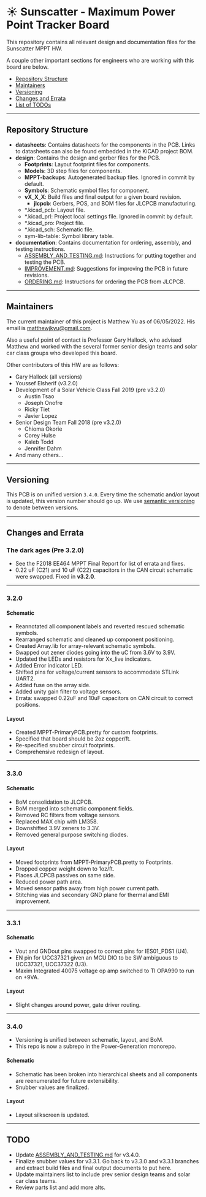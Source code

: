 # :sunny: Sunscatter - Maximum Power Point Tracker Board

This repository contains all relevant design and documentation files for the
Sunscatter MPPT HW.

A couple other important sections for engineers who are working with this board
are below.

- [Repository Structure](#Repository-Structure)
- [Maintainers](#Maintainers)
- [Versioning](#Versioning)
- [Changes and Errata](#Changes-and-Errata)
- [List of TODOs](#TODO)

---

## Repository Structure

- **datasheets**: Contains datasheets for the components in the PCB. Links to
  datasheets can also be found embedded in the KiCAD project BOM.
- **design**: Contains the design and gerber files for the PCB.
  - **Footprints**: Layout footprint files for components.
  - **Models**: 3D step files for components.
  - **MPPT-backups**: Autogenerated backup files. Ignored in commit by default.
  - **Symbols**: Schematic symbol files for component.
  - **vX_X_X**: Build files and final output for a given board revision.
    - **jlcpcb**: Gerbers, POS, and BOM files for JLCPCB manufacturing.
  - *.kicad_pcb: Layout file.
  - *.kicad_prl: Project local settings file. Ignored in commit by default.
  - *.kicad_pro: Project file.
  - *.kicad_sch: Schematic file.
  - sym-lib-table: Symbol library table.
- **documentation**: Contains documentation for ordering, assembly, and testing
  instructions.
  - [ASSEMBLY_AND_TESTING.md](documentation/ASSEMBLY_AND_TESTING.md): Instructions for putting together and testing the PCB.
  - [IMPROVEMENT.md](documentation/IMPROVEMENT.md): Suggestions for improving the PCB in future revisions.
  - [ORDERING.md](documentation/ORDERING.md): Instructions for ordering the PCB from JLCPCB.

---

## Maintainers

The current maintainer of this project is Matthew Yu as of 06/05/2022. His email
is [matthewjkyu@gmail.com](matthewjkyu@gmail.com). 

Also a useful point of contact is Professor Gary Hallock, who advised Matthew
and worked with the several former senior design teams and solar car class
groups who developed this board.

Other contributors of this HW are as follows:
- Gary Hallock (all versions)
- Youssef Elsherif (v3.2.0)
- Development of a Solar Vehicle Class Fall 2019 (pre v3.2.0)
  - Austin Tsao
  - Joseph Onofre
  - Ricky Tiet
  - Javier Lopez
- Senior Design Team Fall 2018 (pre v3.2.0)
  - Chioma Okorie
  - Corey Hulse
  - Kaleb Todd
  - Jennifer Dahm
- And many others...

---

## Versioning

This PCB is on unified version `3.4.0`. Every time the schematic and/or layout
is updated, this version number should go up. We use [semantic
versioning](https://semver.org/) to denote between versions.  

---

## Changes and Errata

### The dark ages (Pre 3.2.0)
- See the F2018 EE464 MPPT Final Report for list of errata and fixes.
- 0.22 uF (C21) and 10 uF (C22) capacitors in the CAN circuit schematic were
  swapped. Fixed in **v3.2.0**. 

---
### 3.2.0
#### Schematic
- Reannotated all component labels and reverted rescued schematic symbols.
- Rearranged schematic and cleaned up component positioning.
- Created Array.lib for array-relevant schematic symbols.
- Swapped out zener diodes going into the uC from 3.6V to 3.9V.
- Updated the LEDs and resistors for Xx_live indicators.
- Added Error indicator LED.
- Shifted pins for voltage/current sensors to accommodate STLink UART2.
- Added fuse on the array side.
- Added unity gain filter to voltage sensors.
- Errata: swapped 0.22uF and 10uF capacitors on CAN circuit to correct positions.
#### Layout
- Created MPPT-PrimaryPCB.pretty for custom footprints.
- Specified that board should be 2oz copper/ft.
- Re-specified snubber circuit footprints.
- Comprehensive redesign of layout.

---
### 3.3.0
#### Schematic
- BoM consolidation to JLCPCB.
- BoM merged into schematic component fields.
- Removed RC filters from voltage sensors.
- Replaced MAX chip with LM358.
- Downshifted 3.9V zeners to 3.3V.
- Removed general purpose switching diodes.
#### Layout
- Moved footprints from MPPT-PrimaryPCB.pretty to Footprints.
- Dropped copper weight down to 1oz/ft.
- Places JLCPCB passives on same side.
- Reduced power path area.
- Moved sensor paths away from high power current path.
- Stitching vias and secondary GND plane for thermal and EMI improvement.

---
### 3.3.1
#### Schematic
- Vout and GNDout pins swapped to correct pins for IES01_PDS1 (U4).
- EN pin for UCC37321 given an MCU DIO to be SW ambiguous to UCC37321, UCC37322 (U3).
- Maxim Integrated 40075 voltage op amp switched to TI OPA990 to run on +9VA.
#### Layout
- Slight changes around power, gate driver routing.

---
### 3.4.0
- Versioning is unified between schematic, layout, and BoM.
- This repo is now a subrepo in the Power-Generation monorepo.
#### Schematic
- Schematic has been broken into hierarchical sheets and all components are
  reenumerated for future extensibility.
- Snubber values are finalized.
#### Layout
- Layout silkscreen is updated.

---

## TODO

- Update [ASSEMBLY_AND_TESTING.md](documentation/ASSEMBLY_AND_TESTING.md) for v3.4.0.
- Finalize snubber values for v3.3.1. Go back to v3.3.0 and v3.3.1 branches and
  extract build files and final output documents to put here.
- Update maintainers list to include prev senior design teams and solar car
  class teams.
- Review parts list and add more alts.
